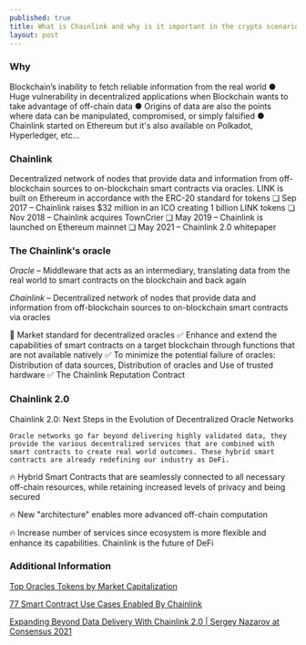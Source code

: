 ```yaml
---
published: true
title: What is Chainlink and why is it important in the crypto scenario?
layout: post
---
```



### Why

Blockchain’s inability to fetch reliable information from the real world
    ● Huge vulnerability in decentralized applications when Blockchain wants to take advantage of off-chain data
    ● Origins of data are also the points where data can be manipulated, compromised, or simply falsified
    ● Chainlink started on Ethereum but it's also available on Polkadot, Hyperledger, etc...

### Chainlink

Decentralized network of nodes that provide data and information from off-blockchain sources to on-blockchain smart contracts via oracles.
LINK is built on Ethereum in accordance with the ERC-20 standard for tokens
    ❏ Sep 2017 – Chainlink raises $32 million in an ICO creating 1 billion LINK tokens
    ❏ Nov 2018 – Chainlink acquires TownCrier
    ❏ May 2019 – Chainlink is launched on Ethereum mainnet
    ❏ May 2021 – Chainlink 2.0 whitepaper

### The Chainlink's oracle
*Oracle* – Middleware that acts as an intermediary, translating data from the real world to smart contracts on the blockchain and back again

*Chainlink* – Decentralized network of nodes that provide data and information from off-blockchain sources to on-blockchain smart contracts via oracles

🥇 Market standard for decentralized oracles
✅ Enhance and extend the capabilities of smart contracts on a target
blockchain through functions that are not available natively
✅ To minimize the potential failure of oracles: Distribution of data sources,
Distribution of oracles and Use of trusted hardware
✅ The Chainlink Reputation Contract
 
### Chainlink 2.0
	
Chainlink 2.0: Next Steps in the Evolution of Decentralized Oracle Networks

`Oracle networks go far beyond delivering highly validated data, they provide the various decentralized
services that are combined with smart contracts to create real world outcomes. These hybrid smart
contracts are already redefining our industry as DeFi.`

🔥 Hybrid Smart Contracts that are seamlessly connected to all necessary off-chain resources, while
retaining increased levels of privacy and being secured

🔥 New "architecture" enables more advanced off-chain computation

🔥 Increase number of services since ecosystem is more flexible and enhance its capabilities. Chainlink
is the future of DeFi

### Additional Information
[Top Oracles Tokens by Market Capitalization]

[77 Smart Contract Use Cases Enabled By Chainlink]

[Expanding Beyond Data Delivery With Chainlink 2.0 | Sergey Nazarov at Consensus 2021]


[Top Oracles Tokens by Market Capitalization]: https://coinmarketcap.com/view/oracles/
[77 Smart Contract Use Cases Enabled By Chainlink]: https://blog.chain.link/44-ways-to-enhance-your-smart-contract-with-chainlink/
[Expanding Beyond Data Delivery With Chainlink 2.0 | Sergey Nazarov at Consensus 2021]: https://www.youtube.com/watch?v=yNdS2A676TU

